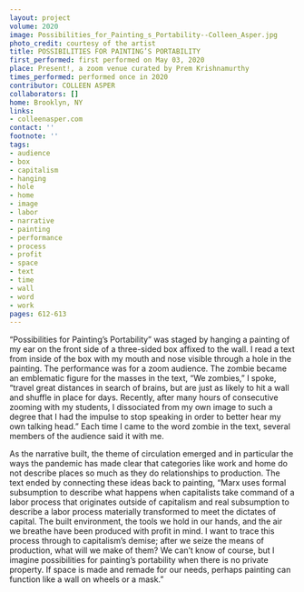 ```yaml
---
layout: project
volume: 2020
image: Possibilities_for_Painting_s_Portability--Colleen_Asper.jpg
photo_credit: courtesy of the artist
title: POSSIBILITIES FOR PAINTING’S PORTABILITY
first_performed: first performed on May 03, 2020
place: Present!, a zoom venue curated by Prem Krishnamurthy
times_performed: performed once in 2020
contributor: COLLEEN ASPER
collaborators: []
home: Brooklyn, NY
links:
- colleenasper.com
contact: ''
footnote: ''
tags:
- audience
- box
- capitalism
- hanging
- hole
- home
- image
- labor
- narrative
- painting
- performance
- process
- profit
- space
- text
- time
- wall
- word
- work
pages: 612-613
---
```



“Possibilities for Painting’s Portability” was staged by hanging a painting of my ear on the front side of a three-sided box affixed to the wall. I read a text from inside of the box with my mouth and nose visible through a hole in the painting. The performance was for a zoom audience. The zombie became an emblematic figure for the masses in the text, “We zombies,” I spoke, “travel great distances in search of brains, but are just as likely to hit a wall and shuffle in place for days. Recently, after many hours of consecutive zooming with my students, I dissociated from my own image to such a degree that I had the impulse to stop speaking in order to better hear my own talking head.” Each time I came to the word zombie in the text, several members of the audience said it with me. 

As the narrative built, the theme of circulation emerged and in particular the ways the pandemic has made clear that categories like work and home do not describe places so much as they do relationships to production. The text ended by connecting these ideas back to painting, “Marx uses formal subsumption to describe what happens when capitalists take command of a labor process that originates outside of capitalism and real subsumption to describe a labor process materially transformed to meet the dictates of capital. The built environment, the tools we hold in our hands, and the air we breathe have been produced with profit in mind. I want to trace this process through to capitalism’s demise; after we seize the means of production, what will we make of them? We can’t know of course, but I imagine possibilities for painting’s portability when there is no private property. If space is made and remade for our needs, perhaps painting can function like a wall on wheels or a mask.”
